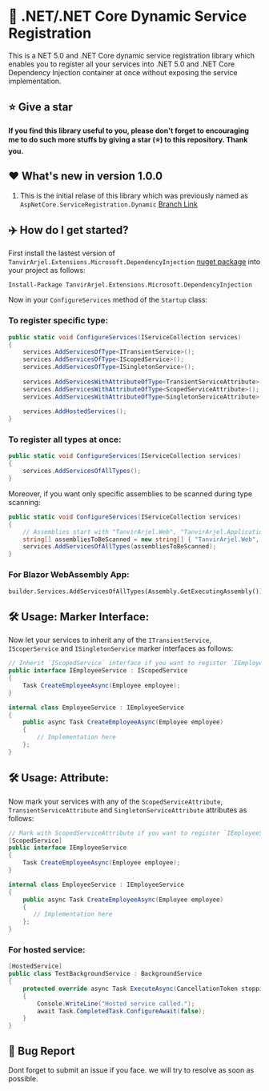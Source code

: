  # 👑 .NET/.NET Core Dynamic Service Registration

This is a NET 5.0 and .NET Core dynamic service registration library which enables you to register all your services into .NET 5.0 and .NET Core Dependency Injection container at once without exposing the service implementation.
 
 ## ⭐ Give a star
   
   **If you find this library useful to you, please don't forget to encouraging me to do such more stuffs by giving a star (⭐) to this repository. Thank you.**

## ❤️ What's new in version 1.0.0

1. This is the initial relase of this library which was previously named as `AspNetCore.ServiceRegistration.Dynamic` [Branch Link](https://github.com/TanvirArjel/TanvirArjel.Extensions.Microsoft.DependencyInjection/tree/AspNetCore.ServiceRegistration.Dynamic)

## ✈️ How do I get started?

First install the lastest version of `
TanvirArjel.Extensions.Microsoft.DependencyInjection` [nuget package](https://www.nuget.org/packages/TanvirArjel.Extensions.Microsoft.DependencyInjection) into your project as follows:
 
    Install-Package TanvirArjel.Extensions.Microsoft.DependencyInjection
    
Now in your `ConfigureServices` method of the `Startup` class:

### To register specific type:

```C#
public static void ConfigureServices(IServiceCollection services)
{
    services.AddServicesOfType<ITransientService>();
    services.AddServicesOfType<IScopedService>();
    services.AddServicesOfType<ISingletonService>();
    
    services.AddServicesWithAttributeOfType<TransientServiceAttribute>();
    services.AddServicesWithAttributeOfType<ScopedServiceAttribute>();
    services.AddServicesWithAttributeOfType<SingletonServiceAttribute>();
    
    services.AddHostedServices();
}
```

### To register all types at once:

```C#
public static void ConfigureServices(IServiceCollection services)
{
    services.AddServicesOfAllTypes();
}
```
    
Moreover, if you want only specific assemblies to be scanned during type scanning:

```C#
public static void ConfigureServices(IServiceCollection services)
{
    // Assemblies start with "TanvirArjel.Web", "TanvirArjel.Application" will only be scanned.
    string[] assembliesToBeScanned = new string[] { "TanvirArjel.Web", "TanvirArjel.Application" };
    services.AddServicesOfAllTypes(assembliesToBeScanned);
}
```

### For Blazor WebAssembly App:

```C@
builder.Services.AddServicesOfAllTypes(Assembly.GetExecutingAssembly());
```
    
## 🛠️ Usage: Marker Interface:

Now let your services to inherit any of the `ITransientService`, `IScoperService` and `ISingletonService` marker interfaces as follows:

```C#
// Inherit `IScopedService` interface if you want to register `IEmployeeService` as scoped service.
public interface IEmployeeService : IScopedService
{
    Task CreateEmployeeAsync(Employee employee);
}

internal class EmployeeService : IEmployeeService 
{
    public async Task CreateEmployeeAsync(Employee employee)
    {
        // Implementation here
    };
}
```
        
## 🛠️ Usage: Attribute:

Now mark your services with any of the `ScopedServiceAttribute`, `TransientServiceAttribute` and `SingletonServiceAttribute` attributes as follows:

```C#
// Mark with ScopedServiceAttribute if you want to register `IEmployeeService` as scoped service.
[ScopedService]
public interface IEmployeeService
{
    Task CreateEmployeeAsync(Employee employee);
}

internal class EmployeeService : IEmployeeService 
{
    public async Task CreateEmployeeAsync(Employee employee)
    {
       // Implementation here
    };
}
```

### For hosted service:

```C#
[HostedService]
public class TestBackgroundService : BackgroundService
{
    protected override async Task ExecuteAsync(CancellationToken stoppingToken)
    {
        Console.WriteLine("Hosted service called.");
        await Task.CompletedTask.ConfigureAwait(false);
    }
}
```
  
## 🐞 Bug Report
   
   Dont forget to submit an issue if you face. we will try to resolve as soon as possible.
